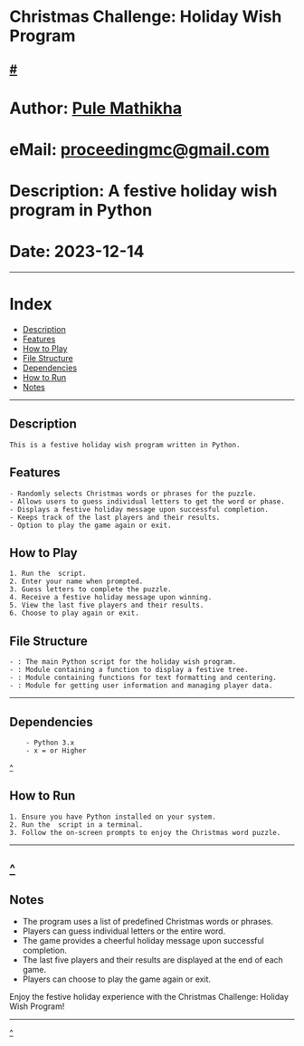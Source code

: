 # Christmas Challenge: Holiday Wish Program
[#](https://github.com/TheeKingZa/Portfolio/tree/master/README.md)
---

# Author: [Pule Mathikha](pulemathikha.wordpress.com)
# eMail: proceedingmc@gmail.com
# Description: A festive holiday wish program in Python
# Date: 2023-12-14
---

# Index
  * [Description](#description)
  * [Features](#features)
  * [How to Play](#how-to-play)
  * [File Structure](#file-structure)
  * [Dependencies](#dependencies)
  * [How to Run](#how-to-run)
  * [Notes](#notes)

---


## Description

    This is a festive holiday wish program written in Python. 
    
## Features
```
- Randomly selects Christmas words or phrases for the puzzle.
- Allows users to guess individual letters to get the word or phase.
- Displays a festive holiday message upon successful completion.
- Keeps track of the last players and their results.
- Option to play the game again or exit.
```
## How to Play
```
1. Run the  script.
2. Enter your name when prompted.
3. Guess letters to complete the puzzle.
4. Receive a festive holiday message upon winning.
5. View the last five players and their results.
6. Choose to play again or exit.
```
## File Structure

```
- : The main Python script for the holiday wish program.
- : Module containing a function to display a festive tree.
- : Module containing functions for text formatting and centering.
- : Module for getting user information and managing player data.
```
---
## Dependencies
```
    - Python 3.x
    - x = or Higher 
```
    
[^](#index)

## How to Run
```
1. Ensure you have Python installed on your system.
2. Run the  script in a terminal.
3. Follow the on-screen prompts to enjoy the Christmas word puzzle.
```
---

[^](#index)
---
## Notes

- The program uses a list of predefined Christmas words or phrases.
- Players can guess individual letters or the entire word.
- The game provides a cheerful holiday message upon successful completion.
- The last five players and their results are displayed at the end of each game.
- Players can choose to play the game again or exit.

Enjoy the festive holiday experience with the Christmas Challenge: Holiday Wish Program!

---
[^](#index)
